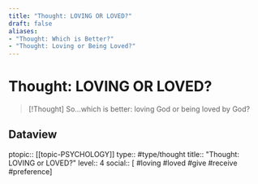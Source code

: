 ```yaml
---
title: "Thought: LOVING OR LOVED?"
draft: false
aliases:
- "Thought: Which is Better?"
- "Thought: Loving or Being Loved?"
---
```

# Thought: LOVING OR LOVED?
> [!Thought]
> So...which is better: loving God or being loved by God?

## Dataview
ptopic:: [[topic-PSYCHOLOGY]]
type:: #type/thought
title:: "Thought: LOVING or LOVED?"
level:: 4
social:: [ #loving #loved #give #receive #preference]